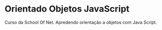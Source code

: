 # Orientado Objetos JavaScript

Curso da School Of Net. Apredendo orientação a objetos com Java Script.
